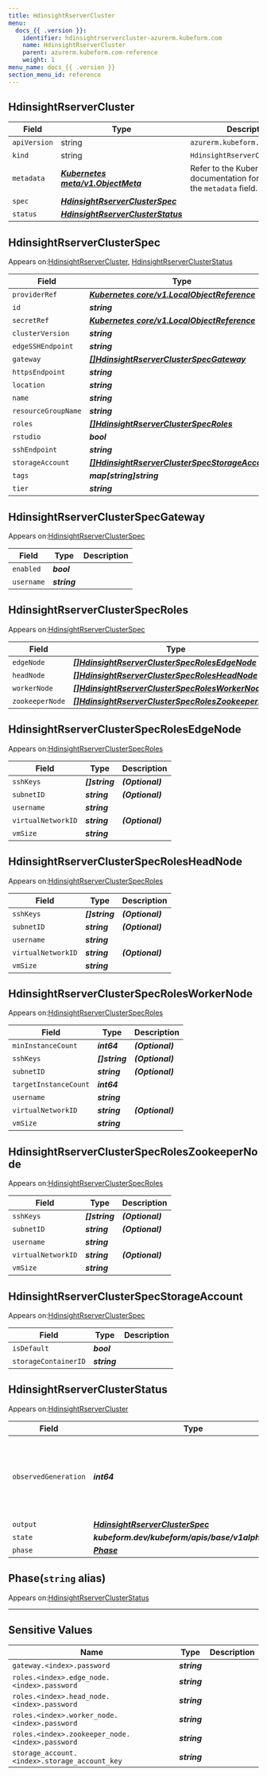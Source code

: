 ```yaml
---
title: HdinsightRserverCluster
menu:
  docs_{{ .version }}:
    identifier: hdinsightrservercluster-azurerm.kubeform.com
    name: HdinsightRserverCluster
    parent: azurerm.kubeform.com-reference
    weight: 1
menu_name: docs_{{ .version }}
section_menu_id: reference
---
```


## HdinsightRserverCluster
| Field | Type | Description |
| ------ | ----- | ----------- |
| `apiVersion` | string | `azurerm.kubeform.com/v1alpha1` |
|    `kind` | string | `HdinsightRserverCluster` |
| `metadata` | ***[Kubernetes meta/v1.ObjectMeta](https://kubernetes.io/docs/reference/generated/kubernetes-api/v1.13/#objectmeta-v1-meta)***|Refer to the Kubernetes API documentation for the fields of the `metadata` field.|
| `spec` | ***[HdinsightRserverClusterSpec](#hdinsightrserverclusterspec)***||
| `status` | ***[HdinsightRserverClusterStatus](#hdinsightrserverclusterstatus)***||
## HdinsightRserverClusterSpec

Appears on:[HdinsightRserverCluster](#hdinsightrservercluster), [HdinsightRserverClusterStatus](#hdinsightrserverclusterstatus)

| Field | Type | Description |
| ------ | ----- | ----------- |
| `providerRef` | ***[Kubernetes core/v1.LocalObjectReference](https://kubernetes.io/docs/reference/generated/kubernetes-api/v1.13/#localobjectreference-v1-core)***||
| `id` | ***string***||
| `secretRef` | ***[Kubernetes core/v1.LocalObjectReference](https://kubernetes.io/docs/reference/generated/kubernetes-api/v1.13/#localobjectreference-v1-core)***||
| `clusterVersion` | ***string***||
| `edgeSSHEndpoint` | ***string***| ***(Optional)*** |
| `gateway` | ***[[]HdinsightRserverClusterSpecGateway](#hdinsightrserverclusterspecgateway)***||
| `httpsEndpoint` | ***string***| ***(Optional)*** |
| `location` | ***string***||
| `name` | ***string***||
| `resourceGroupName` | ***string***||
| `roles` | ***[[]HdinsightRserverClusterSpecRoles](#hdinsightrserverclusterspecroles)***||
| `rstudio` | ***bool***||
| `sshEndpoint` | ***string***| ***(Optional)*** |
| `storageAccount` | ***[[]HdinsightRserverClusterSpecStorageAccount](#hdinsightrserverclusterspecstorageaccount)***||
| `tags` | ***map[string]string***| ***(Optional)*** |
| `tier` | ***string***||
## HdinsightRserverClusterSpecGateway

Appears on:[HdinsightRserverClusterSpec](#hdinsightrserverclusterspec)

| Field | Type | Description |
| ------ | ----- | ----------- |
| `enabled` | ***bool***||
| `username` | ***string***||
## HdinsightRserverClusterSpecRoles

Appears on:[HdinsightRserverClusterSpec](#hdinsightrserverclusterspec)

| Field | Type | Description |
| ------ | ----- | ----------- |
| `edgeNode` | ***[[]HdinsightRserverClusterSpecRolesEdgeNode](#hdinsightrserverclusterspecrolesedgenode)***||
| `headNode` | ***[[]HdinsightRserverClusterSpecRolesHeadNode](#hdinsightrserverclusterspecrolesheadnode)***||
| `workerNode` | ***[[]HdinsightRserverClusterSpecRolesWorkerNode](#hdinsightrserverclusterspecrolesworkernode)***||
| `zookeeperNode` | ***[[]HdinsightRserverClusterSpecRolesZookeeperNode](#hdinsightrserverclusterspecroleszookeepernode)***||
## HdinsightRserverClusterSpecRolesEdgeNode

Appears on:[HdinsightRserverClusterSpecRoles](#hdinsightrserverclusterspecroles)

| Field | Type | Description |
| ------ | ----- | ----------- |
| `sshKeys` | ***[]string***| ***(Optional)*** |
| `subnetID` | ***string***| ***(Optional)*** |
| `username` | ***string***||
| `virtualNetworkID` | ***string***| ***(Optional)*** |
| `vmSize` | ***string***||
## HdinsightRserverClusterSpecRolesHeadNode

Appears on:[HdinsightRserverClusterSpecRoles](#hdinsightrserverclusterspecroles)

| Field | Type | Description |
| ------ | ----- | ----------- |
| `sshKeys` | ***[]string***| ***(Optional)*** |
| `subnetID` | ***string***| ***(Optional)*** |
| `username` | ***string***||
| `virtualNetworkID` | ***string***| ***(Optional)*** |
| `vmSize` | ***string***||
## HdinsightRserverClusterSpecRolesWorkerNode

Appears on:[HdinsightRserverClusterSpecRoles](#hdinsightrserverclusterspecroles)

| Field | Type | Description |
| ------ | ----- | ----------- |
| `minInstanceCount` | ***int64***| ***(Optional)*** |
| `sshKeys` | ***[]string***| ***(Optional)*** |
| `subnetID` | ***string***| ***(Optional)*** |
| `targetInstanceCount` | ***int64***||
| `username` | ***string***||
| `virtualNetworkID` | ***string***| ***(Optional)*** |
| `vmSize` | ***string***||
## HdinsightRserverClusterSpecRolesZookeeperNode

Appears on:[HdinsightRserverClusterSpecRoles](#hdinsightrserverclusterspecroles)

| Field | Type | Description |
| ------ | ----- | ----------- |
| `sshKeys` | ***[]string***| ***(Optional)*** |
| `subnetID` | ***string***| ***(Optional)*** |
| `username` | ***string***||
| `virtualNetworkID` | ***string***| ***(Optional)*** |
| `vmSize` | ***string***||
## HdinsightRserverClusterSpecStorageAccount

Appears on:[HdinsightRserverClusterSpec](#hdinsightrserverclusterspec)

| Field | Type | Description |
| ------ | ----- | ----------- |
| `isDefault` | ***bool***||
| `storageContainerID` | ***string***||
## HdinsightRserverClusterStatus

Appears on:[HdinsightRserverCluster](#hdinsightrservercluster)

| Field | Type | Description |
| ------ | ----- | ----------- |
| `observedGeneration` | ***int64***| ***(Optional)*** Resource generation, which is updated on mutation by the API Server.|
| `output` | ***[HdinsightRserverClusterSpec](#hdinsightrserverclusterspec)***| ***(Optional)*** |
| `state` | ***kubeform.dev/kubeform/apis/base/v1alpha1.State***| ***(Optional)*** |
| `phase` | ***[Phase](#phase)***| ***(Optional)*** |
## Phase(`string` alias)

Appears on:[HdinsightRserverClusterStatus](#hdinsightrserverclusterstatus)

---
## Sensitive Values
| Name | Type | Description |
|------|------|-------------|
| `gateway.<index>.password` | ***string*** ||
| `roles.<index>.edge_node.<index>.password` | ***string*** ||
| `roles.<index>.head_node.<index>.password` | ***string*** ||
| `roles.<index>.worker_node.<index>.password` | ***string*** ||
| `roles.<index>.zookeeper_node.<index>.password` | ***string*** ||
| `storage_account.<index>.storage_account_key` | ***string*** ||

